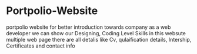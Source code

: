 # Portpolio-Website

portpolio website for better introduction towards company as a web developer we can show our Designing, Coding Level Skills in this websute multiple web page there are all detalis like Cv, qulaification details, Intership, Certificates and contact info 
